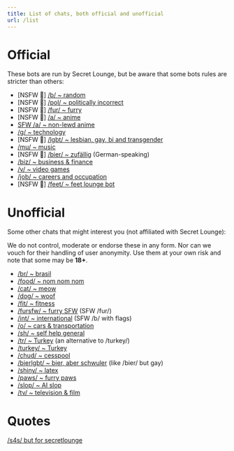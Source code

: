 ```yaml
---
title: List of chats, both official and unofficial
url: /list
---
```


Official
==========

These bots are run by Secret Lounge, but be aware that some bots rules are stricter than others:

- [NSFW 🔞] [/b/ ~ random](https://t.me/secretloungebot)
- [NSFW 🔞] [/pol/ ~ politically incorrect](https://t.me/politicsloungebot)
- [NSFW 🔞] [/fur/ ~ furry](https://t.me/furryloungebot)
- [NSFW 🔞] [/a/ ~ anime](https://t.me/animeloungebot)
- [SFW /a/ ~ non-lewd anime](http://t.me/aglenbot)
- [/g/ ~ technology](https://t.me/techloungebot)
- [NSFW 🔞] [/lgbt/ ~ lesbian, gay, bi and transgender](https://t.me/lgbtloungebot)
- [/mu/ ~ music](https://t.me/musicloungebot)
- [NSFW 🔞] [/bier/ ~ zufällig](https://t.me/bierloungebot) (German-speaking)
- [/biz/ ~ business & finance](https://t.me/bizloungebot)
- [/v/ ~ video games](https://t.me/videogamesloungebot)
- [/job/ ~ careers and occupation](https://t.me/jobsloungebot)
- [NSFW 🔞] [/feet/ ~ feet lounge bot](https://t.me/feetlounge_bot)


Unofficial
=============

Some other chats that might interest you (not affiliated with Secret Lounge):

We do not control, moderate or endorse these in any form. Nor can we vouch for their handling of user anonymity.
Use them at your own risk and note that some may be **18+**.

- [/br/ ~ brasil](https://t.me/brloungebot)
- [/food/ ~ nom nom nom](https://t.me/foodloungebot)
- [/cat/ ~ meow](https://t.me/catloungebot)
- [/dog/ ~ woof](https://t.me/dogloungebot)
- [/fit/ ~ fitness](https://t.me/fitloungerobot)
- [/fursfw/ ~ furry SFW](https://t.me/fursfwbot) (SFW /fur/)
- [/int/ ~ international](https://t.me/intloungebot) (SFW /b/ with flags)
- [/o/ ~ cars & transportation](https://t.me/motorloungebot)
- [/sh/ ~ self help general](https://t.me/AdviceAnonBot)
- [/tr/ ~ Turkey](https://t.me/tranonimbot) (an alternative to /turkey/)
- [/turkey/ ~ Turkey](https://t.me/ZurnaLoungeBot)
- [/chud/ ~ cesspool](https://t.me/freibier_barbot)
- [/bierlgbt/ ~ bier, aber schwuler](https://t.me/schwulbierbot) (like /bier/ but gay)
- [/shiny/ ~ latex](http://t.me/shinyclothesbot)
- [/paws/ ~ furry paws](https://t.me/pawsloungebot)
- [/slop/ ~ AI slop](https://t.me/AISlopggbot)
- [/tv/ ~ television & film](https://t.me/TvAnonChatbot)

Quotes
========

[/s4s/ but for secretlounge](https://t.me/slquotes)

